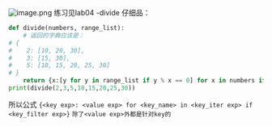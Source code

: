 ![image.png](https://cdn.jsdelivr.net/gh/hoo01/image_auto/20250228163250.png)
练习见lab04 -divide
仔细品：
```python
def divide(numbers, range_list):
    # 返回的字典应该是：
# {
#    2: [10, 20, 30],
#    3: [15, 30],
#    5: [10, 15, 20, 25, 30]
# }
    return {x:[y for y in range_list if y % x == 0] for x in numbers if x > 2}
print(divide(2,3,5,10,15,20,25,30))
```

所以公式
`{<key exp>: <value exp> for <key_name> in <key_iter exp> if <key_filter exp>}`
`除了<value exp>外都是针对key的`